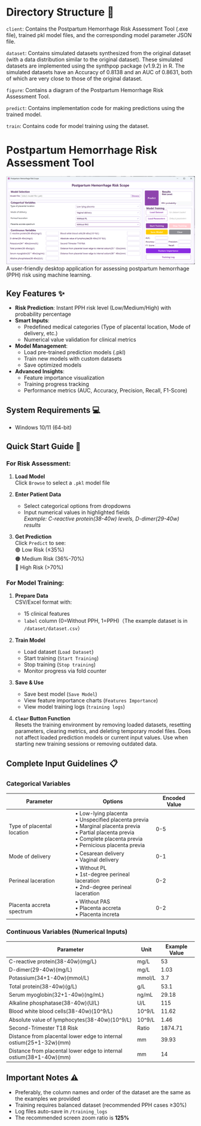 # Directory Structure 📂
`client`: Contains the Postpartum Hemorrhage Risk Assessment Tool (.exe file), trained pkl model files, and the corresponding model parameter JSON file.

`dataset`: Contains simulated datasets synthesized from the original dataset (with a data distribution similar to the original dataset). These simulated datasets are implemented using the synthpop package (v1.9.2) in R. The simulated datasets have an Accuracy of 0.8138 and an AUC of 0.8631, both of which are very close to those of the original dataset.

`figure`: Contains a diagram of the Postpartum Hemorrhage Risk Assessment Tool.

`predict`: Contains implementation code for making predictions using the trained model.

`train`: Contains code for model training using the dataset.


# Postpartum Hemorrhage Risk Assessment Tool

![Client](https://github.com/Zhangcantprogram/PPH_Prediction/blob/main/figure/client_figure.png?raw=true)  
A user-friendly desktop application for assessing postpartum hemorrhage (PPH) risk using machine learning.

## Key Features ✨
- **Risk Prediction**: Instant PPH risk level (Low/Medium/High) with probability percentage
- **Smart Inputs**: 
  - Predefined medical categories (Type of placental location, Mode of delivery, etc.)
  - Numerical value validation for clinical metrics
- **Model Management**:
  - Load pre-trained prediction models (.pkl)
  - Train new models with custom datasets
  - Save optimized models
- **Advanced Insights**:
  - Feature importance visualization
  - Training progress tracking
  - Performance metrics (AUC, Accuracy, Precision, Recall, F1-Score)

## System Requirements 💻
- Windows 10/11 (64-bit)

## Quick Start Guide 🚀

### For Risk Assessment:
1. **Load Model**  
   Click `Browse` to select a `.pkl` model file
   
2. **Enter Patient Data**  
   - Select categorical options from dropdowns  
   - Input numerical values in highlighted fields  
     *Example: C-reactive protein(38-40w) levels, D-dimer(29-40w) results*

3. **Get Prediction**  
   Click `Predict` to see:  
   🟢 Low Risk (≤35%)  
   🟠 Medium Risk (36%-70%)  
   🔴 High Risk (>70%)

### For Model Training:
1. **Prepare Data**  
   CSV/Excel format with:
   - 15 clinical features
   - `label` column (0=Without PPH, 1=PPH)（The example dataset is in `/dataset/dataset.csv`）
2. **Train Model**  
   - Load dataset (`Load Dataset`)
   - Start training (`Start Training`)
   - Stop training (`Stop training`)
   - Monitor progress via fold counter
3. **Save & Use**  
   - Save best model (`Save Model`)
   - View feature importance charts (`Features Importance`)
   - View model training logs (`training logs`)

4. **`Clear` Button Function**  
   Resets the training environment by removing loaded datasets, resetting parameters, clearing metrics, and deleting temporary model files. Does not affect loaded prediction models or current input values. Use when starting new training sessions or removing outdated data.

## Complete Input Guidelines 📋

### Categorical Variables
| Parameter                  | Options                                                      | Encoded Value |
| -------------------------- | ------------------------------------------------------------ | ------------- |
| Type of placental location | • Low-lying placenta<br>• Unspecified placenta previa<br>• Marginal placenta previa<br>• Partial placenta previa<br>• Complete placenta previa<br>• Pernicious placenta previa | 0-5           |
| Mode of delivery           | • Cesarean delivery<br>• Vaginal delivery                    | 0-1           |
| Perineal laceration        | • Without PL<br>• 1st-degree perineal laceration<br>• 2nd-degree perineal laceration | 0-2           |
| Placenta accreta spectrum  | • Without PAS<br>• Placenta accreta<br>• Placenta increta    | 0-2           |

### Continuous Variables (Numerical Inputs)
| Parameter                                                    | Unit   | Example Value |
| ------------------------------------------------------------ | ------ | ------------- |
| C-reactive protein(38-40w)(mg/L)                             | mg/L   | 53            |
| D-dimer(29-40w)(mg/L)                                        | mg/L   | 1.03          |
| Potassium(34+1-40w)(mmol/L)                                  | mmol/L | 3.7           |
| Total protein(38-40w)(g/L)                                   | g/L    | 53.1          |
| Serum myoglobin(32+1-40w)(ng/mL)                             | ng/mL  | 29.18         |
| Alkaline phosphatase(38-40w)(U/L)                            | U/L    | 115           |
| Blood white blood cells(38-40w)(10^9/L)                      | 10^9/L | 11.62         |
| Absolute value of lymphocytes(38-40w)(10^9/L)                | 10^9/L | 1.46          |
| Second-Trimester T18 Risk                                    | Ratio  | 1874.71       |
| Distance from placental lower edge to internal ostium(25+1-32w)(mm) | mm     | 39.93         |
| Distance from placental lower edge to internal ostium(38+1-40w)(mm) | mm     | 14            |

## Important Notes ⚠️

- Preferably, the column names and order of the dataset are the same as the examples we provided
- Training requires balanced dataset (recommended PPH cases ≥30%)
- Log files auto-save in `/training_logs`
- The recommended screen zoom ratio is **125%**

